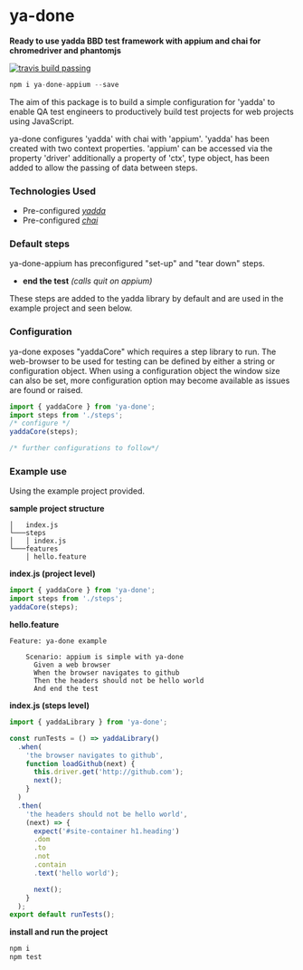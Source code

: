 # ya-done

  **Ready to use yadda BBD test framework with appium and chai for chromedriver and phantomjs**  

[![travis build passing](https://travis-ci.org/britishgas-engineering/ya-done.svg?branch=master)](https://travis-ci.org/britishgas-engineering/ya-done-appium)

```js
npm i ya-done-appium --save
```
The aim of this package is to build a simple configuration for 'yadda' to enable QA test engineers to productively build test projects for web projects using JavaScript.

ya-done configures 'yadda' with chai with 'appium'. 'yadda' has been created with two context properties.  'appium' can be accessed via the property 'driver' additionally a property of 'ctx', type object, has been added to allow the passing of data between steps.

### Technologies Used
- Pre-configured  _[yadda](https://github.com/acuminous/yadda)_
- Pre-configured  _[chai](http://chaijs.com/)_

### Default steps
ya-done-appium has preconfigured "set-up" and "tear down" steps.
- **end the test** _(calls quit on appium)_

These steps are added to the yadda library by default and are used in the example project and seen below.

### Configuration
ya-done exposes "yaddaCore" which requires a step library to run.  The web-browser to be used for testing can be defined by either a string or configuration object. When using a configuration object the window size can also be set, more configuration option may become available as issues are found or raised.

```js
import { yaddaCore } from 'ya-done';
import steps from './steps';
/* configure */
yaddaCore(steps);

/* further configurations to follow*/
```

### Example use
Using the example project provided.

**sample project structure**
```
│   index.js    
└───steps
│   │ index.js
└───features
    │ hello.feature
```

**index.js (project level)**
```js
import { yaddaCore } from 'ya-done';
import steps from './steps';
yaddaCore(steps);
```

**hello.feature**
```feature
Feature: ya-done example

    Scenario: appium is simple with ya-done
      Given a web browser
      When the browser navigates to github
      Then the headers should not be hello world
      And end the test
```

**index.js  (steps level)**
```js
import { yaddaLibrary } from 'ya-done';

const runTests = () => yaddaLibrary()
  .when(
    'the browser navigates to github',
    function loadGithub(next) {
      this.driver.get('http://github.com');
      next();
    }
  )
  .then(
    'the headers should not be hello world',
    (next) => {
      expect('#site-container h1.heading')
      .dom
      .to
      .not
      .contain
      .text('hello world');

      next();
    }
  );
export default runTests();
```

**install and run the project**
```js
npm i
npm test
```
